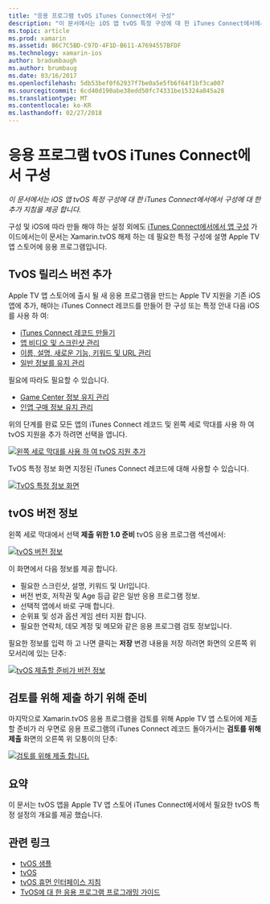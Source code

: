 ```yaml
---
title: "응용 프로그램 tvOS iTunes Connect에서 구성"
description: "이 문서에서는 iOS 앱 tvOS 특정 구성에 대 한 iTunes Connect에서에서 구성에 대 한 추가 지침을 제공 합니다."
ms.topic: article
ms.prod: xamarin
ms.assetid: 86C7C5BD-C97D-4F1D-B611-A7694557BFDF
ms.technology: xamarin-ios
author: bradumbaugh
ms.author: brumbaug
ms.date: 03/16/2017
ms.openlocfilehash: 5db53bef0f62937f7be0a5e5fb6f64f1bf3ca007
ms.sourcegitcommit: 6cd40d190abe38edd50fc74331be15324a845a28
ms.translationtype: MT
ms.contentlocale: ko-KR
ms.lasthandoff: 02/27/2018
---
```

# <a name="configure-your-tvos-app-in-itunes-connect"></a>응용 프로그램 tvOS iTunes Connect에서 구성

_이 문서에서는 iOS 앱 tvOS 특정 구성에 대 한 iTunes Connect에서에서 구성에 대 한 추가 지침을 제공 합니다._


구성 및 iOS에 따라 만들 해야 하는 설정 외에도 [iTunes Connect에서에서 앱 구성](~/ios/deploy-test/app-distribution/app-store-distribution/itunesconnect.md) 가이드에서는이 문서는 Xamarin.tvOS 해제 하는 데 필요한 특정 구성에 설명 Apple TV 앱 스토어에 응용 프로그램입니다.

<a name="Adding-a-tvOS-Release-Version" />

## <a name="adding-a-tvos-release-version"></a>TvOS 릴리스 버전 추가

Apple TV 앱 스토어에 출시 될 새 응용 프로그램을 만드는 Apple TV 지원을 기존 iOS 앱에 추가, 해야는 iTunes Connect 레코드를 만들어 한 구성 또는 특정 안내 다음 iOS를 사용 하 여:

- [iTunes Connect 레코드 만들기](~/ios/deploy-test/app-distribution/app-store-distribution/itunesconnect.md#creating)
- [앱 비디오 및 스크린샷 관리](~/ios/deploy-test/app-distribution/app-store-distribution/itunesconnect.md#managing)
- [이름, 설명, 새로운 기능, 키워드 및 URL 관리](~/ios/deploy-test/app-distribution/app-store-distribution/itunesconnect.md#metadata)
- [일반 정보를 유지 관리](~/ios/deploy-test/app-distribution/app-store-distribution/itunesconnect.md#general)

필요에 따라도 필요할 수 있습니다.

- [Game Center 정보 유지 관리](~/ios/deploy-test/app-distribution/app-store-distribution/itunesconnect.md#game-center)
- [인앱 구매 정보 유지 관리](~/ios/deploy-test/app-distribution/app-store-distribution/itunesconnect.md#iap)

위의 단계를 완료 모든 앱의 iTunes Connect 레코드 및 왼쪽 세로 막대를 사용 하 여 tvOS 지원을 추가 하려면 선택을 엽니다.

[ ![](itunes-connect-images/connect01.png "왼쪽 세로 막대를 사용 하 여 tvOS 지원 추가")](itunes-connect-images/connect01.png)

TvOS 특정 정보 화면 지정된 iTunes Connect 레코드에 대해 사용할 수 있습니다.

[ ![](itunes-connect-images/connect02.png "TvOS 특정 정보 화면")](itunes-connect-images/connect02.png)

<a name="tvOS-Version-Information" />

## <a name="tvos-version-information"></a>tvOS 버전 정보

왼쪽 세로 막대에서 선택 **제출 위한 1.0 준비** tvOS 응용 프로그램 섹션에서:

[ ![](itunes-connect-images/connect03.png "tvOS 버전 정보")](itunes-connect-images/connect03.png)

이 화면에서 다음 정보를 제공 합니다.

- 필요한 스크린샷, 설명, 키워드 및 Url입니다.
- 버전 번호, 저작권 및 Age 등급 같은 일반 응용 프로그램 정보.
- 선택적 앱에서 바로 구매 합니다.
- 순위표 및 성과 옵션 게임 센터 지원 합니다.
- 필요한 연락처, 데모 계정 및 메모와 같은 응용 프로그램 검토 정보입니다.

필요한 정보를 입력 하 고 나면 클릭는 **저장** 변경 내용을 저장 하려면 화면의 오른쪽 위 모서리에 있는 단추:

[ ![](itunes-connect-images/connect04.png "tvOS 제출할 준비가 버전 정보")](itunes-connect-images/connect04.png)

<a name="Submitting-for-Review" />

## <a name="preparing-to-submit-for-review"></a>검토를 위해 제출 하기 위해 준비

마지막으로 Xamarin.tvOS 응용 프로그램을 검토를 위해 Apple TV 앱 스토어에 제출할 준비가 러 우면로 응용 프로그램의 iTunes Connect 레코드 돌아가서는 **검토를 위해 제출** 화면의 오른쪽 위 모퉁이의 단추:

[ ![](itunes-connect-images/connect05.png "검토를 위해 제출 합니다.")](itunes-connect-images/connect05.png)

<a name="Summary" />

## <a name="summary"></a>요약

이 문서는 tvOS 앱을 Apple TV 앱 스토어 iTunes Connect에서에서 필요한 tvOS 특정 설정의 개요를 제공 했습니다.



## <a name="related-links"></a>관련 링크

- [tvOS 샘플](https://developer.xamarin.com/samples/tvos/all/)
- [tvOS](https://developer.apple.com/tvos/)
- [tvOS 휴먼 인터페이스 지침](https://developer.apple.com/tvos/human-interface-guidelines/)
- [TvOS에 대 한 응용 프로그램 프로그래밍 가이드](https://developer.apple.com/library/prerelease/tvos/documentation/General/Conceptual/AppleTV_PG/)
